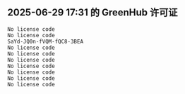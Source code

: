 ## 2025-06-29 17:31 的 GreenHub 许可证
```
No license code
No license code
SaYd-JQ0n-fVQM-fQC8-3BEA
No license code
No license code
No license code
No license code
No license code
No license code
No license code
```
